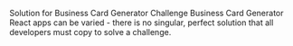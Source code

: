Solution for Business Card Generator Challenge
Business Card Generator
React apps can be varied - there is no singular, perfect solution that all developers must copy to solve a challenge.
